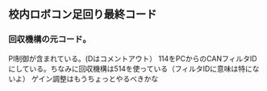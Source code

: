 ## 校内ロボコン足回り最終コード
### 回収機構の元コード。
PI制御が含まれている。(Dはコメントアウト）
114をPCからのCANフィルタIDにしている。ちなみに回収機構は514を使っている（フィルタIDに意味は特にないよ）
ゲイン調整はもうちょっとやるべきかな
